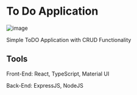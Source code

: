 <h1>To Do Application</h1>

![image](https://github.com/AbigaelKirwa/ToDoApp-React-and-Node-/assets/55990700/770c821f-3f70-4011-8aa4-3e73ed03b489)

Simple ToDO Application with CRUD Functionality 
<h2>Tools</h2>
<p>Front-End: React, TypeScript, Material UI</p>
<p>Back-End: ExpressJS, NodeJS</p>
